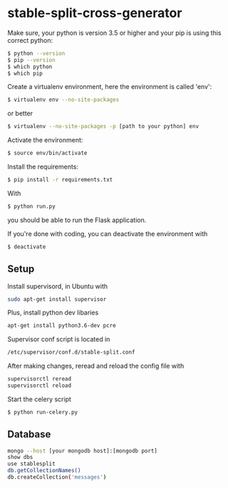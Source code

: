 # stable-split-cross-generator

Make sure, your python is version 3.5 or higher and your pip is using this correct python:

```bash
$ python --version
$ pip --version
$ which python
$ which pip
```
Create a virtualenv environment, here the environment is called 'env':

```bash
$ virtualenv env --no-site-packages
```
or better

```bash
$ virtualenv --no-site-packages -p [path to your python] env
```
Activate the environment:

```bash
$ source env/bin/activate
```

Install the requirements:

```bash
$ pip install -r requirements.txt
```

With

```bash
$ python run.py
```
you should be able to run the Flask application.

If you're done with coding, you can deactivate the environment with

```bash
$ deactivate
```

## Setup

Install supervisord, in Ubuntu with

```bash
sudo apt-get install supervisor
```

Plus, install python dev libaries

```bash
apt-get install python3.6-dev pcre
```

Supervisor conf script is located in
```bash
/etc/supervisor/conf.d/stable-split.conf
```

After making changes, reread and reload the config file with
```bash
supervisorctl reread
supervisorctl reload
```


Start the celery script

```bash
$ python run-celery.py
```

## Database

```bash
mongo --host [your mongodb host]:[mongodb port]
show dbs
use stablesplit
db.getCollectionNames()
db.createCollection('messages')
```
